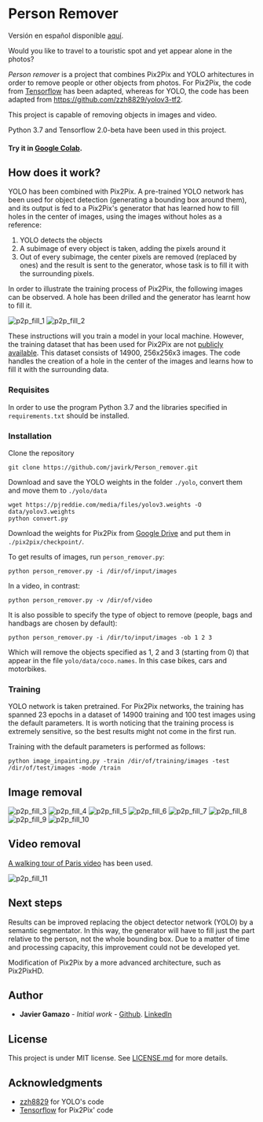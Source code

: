 # Person Remover

Versión en español disponible [aquí](README_es.md).

Would you like to travel to a touristic spot and yet appear alone in the photos? 

_Person remover_ is a project that combines Pix2Pix and YOLO arhitectures in order to remove people or other objects from
photos. For Pix2Pix, the code from [Tensorflow](https://www.tensorflow.org/beta/tutorials/generative/pix2pix) has been adapted,
whereas for YOLO, the code has been adapted from https://github.com/zzh8829/yolov3-tf2.

This project is capable of removing objects in images and video.

Python 3.7 and Tensorflow 2.0-beta have been used in this project.

#### Try it in [Google Colab](https://colab.research.google.com/drive/1JDpH8MAjaKoekQ_H9ZaxYJ9_axiDtDGm?usp=sharing).


## How does it work?

YOLO has been combined with Pix2Pix. A pre-trained YOLO network has been used for object detection (generating a bounding
box around them), and its output is fed to a Pix2Pix's generator that has learned how to fill holes in the center of images,
using the images without holes as a reference:
1. YOLO detects the objects
2. A subimage of every object is taken, adding the pixels around it
3. Out of every subimage, the center pixels are removed (replaced by ones) and the result is sent to the generator, whose
task is to fill it with the surrounding pixels.

In order to illustrate the training process of Pix2Pix, the following images can be observed. A hole has been drilled and 
the generator has learnt how to fill it.

![p2p_fill_1](https://github.com/javirk/Person_remover/blob/master/images_readme/fill_1.png)
![p2p_fill_2](https://github.com/javirk/Person_remover/blob/master/images_readme/fill_2.png)

These instructions will you train a model in your local machine. However, the training dataset that has been used for 
Pix2Pix are not [publicly available](http://graphics.cs.cmu.edu/projects/whatMakesParis/). This dataset consists of 14900,
256x256x3 images. The code handles the creation of a hole in the center of the images and learns how to fill it with the
surrounding data.

### Requisites

In order to use the program Python 3.7 and the libraries specified in  `requirements.txt` should be installed.

### Installation

Clone the repository
```
git clone https://github.com/javirk/Person_remover.git
```
Download and save the YOLO weights in the folder `./yolo`, convert them and move them to `./yolo/data`
```
wget https://pjreddie.com/media/files/yolov3.weights -O data/yolov3.weights
python convert.py
```
Download the weights for Pix2Pix from [Google Drive](https://drive.google.com/open?id=19VsarMcYRNPLTDr6b6ABJyY8JUeBueL8)
and put them in `./pix2pix/checkpoint/`.

To get results of images, run `person_remover.py`:
```
python person_remover.py -i /dir/of/input/images
``` 
In a video, in contrast:
```
python person_remover.py -v /dir/of/video
``` 
It is also possible to specify the type of object to remove (people, bags and handbags are chosen by default):
```
python person_remover.py -i /dir/to/input/images -ob 1 2 3
``` 
Which will remove the objects specified as 1, 2 and 3 (starting from 0) that appear in the file `yolo/data/coco.names`.
In this case bikes, cars and motorbikes.

### Training

YOLO network is taken pretrained. For Pix2Pix networks, the training has spanned 23 epochs in a dataset of 14900 training
and 100 test images using the default parameters. It is worth noticing that the training process is extremely sensitive,
so the best results might not come in the first run.

Training with the default parameters is performed as follows:
```
python image_inpainting.py -train /dir/of/training/images -test /dir/of/test/images -mode /train
```

## Image removal

![p2p_fill_3](https://github.com/javirk/Person_remover/blob/master/images_readme/Imagen6.png)
![p2p_fill_4](https://github.com/javirk/Person_remover/blob/master/images_readme/Imagen7.png)
![p2p_fill_5](https://github.com/javirk/Person_remover/blob/master/images_readme/Imagen1.png)
![p2p_fill_6](https://github.com/javirk/Person_remover/blob/master/images_readme/Imagen2.png)
![p2p_fill_7](https://github.com/javirk/Person_remover/blob/master/images_readme/Imagen3.png)
![p2p_fill_8](https://github.com/javirk/Person_remover/blob/master/images_readme/Imagen4.png)
![p2p_fill_9](https://github.com/javirk/Person_remover/blob/master/images_readme/Imagen5.png)
![p2p_fill_10](https://github.com/javirk/Person_remover/blob/master/images_readme/Imagen8.png)


## Video removal

[A walking tour of Paris video](https://www.youtube.com/watch?v=_dRjY9gMcxE) has been used.

![p2p_fill_11](https://github.com/javirk/Person_remover/blob/master/images_readme/GIF.gif)

## Next steps

Results can be improved replacing the object detector network (YOLO) by a semantic segmentator. In this way, the generator
will have to fill just the part relative to the person, not the whole bounding box. Due to a matter of time and processing
capacity, this improvement could not be developed yet.

Modification of Pix2Pix by a more advanced architecture, such as Pix2PixHD.

## Author

* **Javier Gamazo** - *Initial work* - [Github](https://github.com/javirk). [LinkedIn](https://www.linkedin.com/in/javier-gamazo-tejero/)

## License

This project is under MIT license. See [LICENSE.md](LICENSE.md) for more details.

## Acknowledgments

* [zzh8829](https://github.com/zzh8829/yolov3-tf2) for YOLO's code
* [Tensorflow](https://www.tensorflow.org/) for Pix2Pix' code
